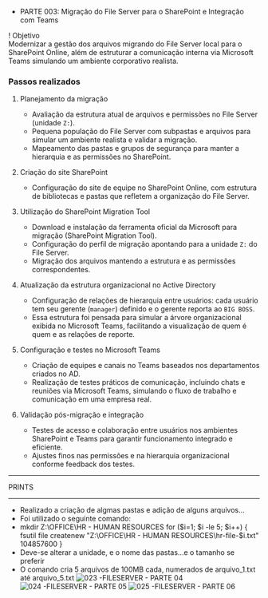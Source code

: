 + PARTE 003: Migração do File Server para o SharePoint e Integração com Teams

! Objetivo  
Modernizar a gestão dos arquivos migrando do File Server local para o SharePoint Online, além de estruturar a comunicação interna via Microsoft Teams simulando um ambiente corporativo realista.

### Passos realizados

1. Planejamento da migração  
   - Avaliação da estrutura atual de arquivos e permissões no File Server (unidade `Z:`).  
   - Pequena população do File Server com subpastas e arquivos para simular um ambiente realista e validar a migração.  
   - Mapeamento das pastas e grupos de segurança para manter a hierarquia e as permissões no SharePoint.

2. Criação do site SharePoint  
   - Configuração do site de equipe no SharePoint Online, com estrutura de bibliotecas e pastas que refletem a organização do File Server.

3. Utilização do SharePoint Migration Tool  
   - Download e instalação da ferramenta oficial da Microsoft para migração (SharePoint Migration Tool).  
   - Configuração do perfil de migração apontando para a unidade `Z:` do File Server.  
   - Migração dos arquivos mantendo a estrutura e as permissões correspondentes.

4. Atualização da estrutura organizacional no Active Directory  
   - Configuração de relações de hierarquia entre usuários: cada usuário tem seu gerente (`manager`) definido e o gerente reporta ao `BIG BOSS`.  
   - Essa estrutura foi pensada para simular a árvore organizacional exibida no Microsoft Teams, facilitando a visualização de quem é quem e as relações de reporte.

5. Configuração e testes no Microsoft Teams  
   - Criação de equipes e canais no Teams baseados nos departamentos criados no AD.  
   - Realização de testes práticos de comunicação, incluindo chats e reuniões via Microsoft Teams, simulando o fluxo de trabalho e comunicação em uma empresa real.

6. Validação pós-migração e integração  
   - Testes de acesso e colaboração entre usuários nos ambientes SharePoint e Teams para garantir funcionamento integrado e eficiente.  
   - Ajustes finos nas permissões e na hierarquia organizacional conforme feedback dos testes.


***************************
 PRINTS
**************************

- Realizado a criação de algmas pastas e adição de alguns arquivos...
- Foi utilizado o seguinte comando:
- mkdir Z:\OFFICE\HR - HUMAN RESOURCES
for ($i=1; $i -le 5; $i++) {
    fsutil file createnew "Z:\OFFICE\HR - HUMAN RESOURCES\hr-file-$i.txt" 104857600
}
- Deve-se alterar a unidade, e o nome das pastas...e o tamanho se preferir
- O comando cria 5 arquivos de 100MB cada, numerados de arquivo_1.txt até arquivo_5.txt
![023 -FILESERVER - PARTE 04](https://github.com/user-attachments/assets/c17526e2-4771-42d2-b16f-4fab74dd32a1)
![024 -FILESERVER - PARTE 05](https://github.com/user-attachments/assets/1c0935d0-b6a6-43a4-adc1-101e6d6f7fdd)
![025 -FILESERVER - PARTE 06](https://github.com/user-attachments/assets/83a8c5a1-1ba1-4a29-ac6c-acd4c659b64d)








